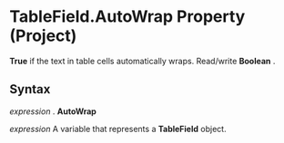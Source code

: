 
# TableField.AutoWrap Property (Project)

 **True** if the text in table cells automatically wraps. Read/write **Boolean** .


## Syntax

 _expression_ . **AutoWrap**

 _expression_ A variable that represents a **TableField** object.

